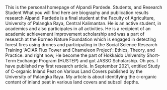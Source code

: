This is the personal homepage of Alpandi Pardede. Students, and Research Student
What you will find here are biography and publication results research
Alpandi Pardede is a final student at the Faculty of Agriculture, University of Palangka Raya, Central Kalimantan. He is an active student, in academics and also participates in all activities. He is a recipient of an academic achievement improvement scholarship and was a part of research at the Borneo Nature Foundation which is engaged in detecting forest fires using drones and participating in the Social Science Research Training 'ACIAR Flux Tower and Chameleon Project': Ethics, Theory, and Practice. and right now, He become the part of Hokkaido University Short-Term Exchange Program (HUSTEP) and got JASSO Scholarship.
Oh yes. I have published my first research article. In September 2021, entitled Study of C-organic Inland Peat on Various Land Covers published by the University of Palangka Raya. My article is about identifying the c-organic content of inland peat in various land covers and subsoil depths.
